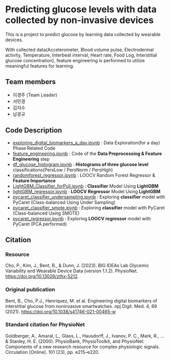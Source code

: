 # Predicting glucose levels with data collected by non-invasive devices
This is a project to predict glucose by learning data collected by wearable devices.

With collected data(Accelerometer, Blood volume pulse, Electrodermal activity, Temperature, Interbeat interval, Heart rate, Food Log, Interstitial glucose concentration), feature engineering is performed to utilize meaningful features for learning.

## Team members
- 이경주 (Team Leader)
- 서민경
- 김지수
- 남광규

## Code Description
- [exploring_digital_biomarkers_a_day.ipynb](https://github.com/gjlee0802/engineering-digital-biomarkers/blob/main/exploring_digital_biomarkers_a_day.ipynb) : Data Exploration(for a day) Phase Related Code
- [feature_engineering.ipynb](https://github.com/gjlee0802/engineering-digital-biomarkers/blob/main/feature_engineering.ipynb) : Code of the **Data Preprocessing & Feature Engineering** step
- [df_glucose_histogram.ipynb](https://github.com/gjlee0802/engineering-digital-biomarkers/blob/main/exploring_digital_biomarkers_a_day.ipynb) : **Histograms of three glucose level** classifications(PersLow / PersNorm / PersHigh)
- [randomforest_regressor.ipynb](https://github.com/gjlee0802/engineering-digital-biomarkers/blob/main/randomforest_regressor.ipynb) : LOOCV Random Forest Regressor & **Feature Importance**
- [LightGBM_Classifier_forPull.ipynb](https://github.com/gjlee0802/engineering-digital-biomarkers/blob/main/LightGBM_Classifier_forPull.ipynb) : **Classifier** Model Using **LightGBM**
- [lightGBM_regressor.ipynb](https://github.com/gjlee0802/engineering-digital-biomarkers/blob/main/lightGBM_regressor.ipynb) : **LOOCV Regressor** Model Using **LightGBM**
- [pycaret_classifier_undersampling.ipynb](https://github.com/gjlee0802/engineering-digital-biomarkers/blob/main/lightGBM_regressor.ipynb) : Exploring **classifier** model with PyCaret (Class-balanced Using Under Sampling)
- [pycaret_classifier_smote.ipynb](https://github.com/gjlee0802/engineering-digital-biomarkers/blob/main/lightGBM_regressor.ipynb) : Exploring **classifier** model with PyCaret (Class-balanced Using SMOTE)
- [pycaret_regressor.ipynb](https://github.com/gjlee0802/engineering-digital-biomarkers/blob/main/pycaret_regressor.ipynb) : Exploring **LOOCV regressor** model with PyCaret (PCA performed)
## Citation
### Resource
Cho, P., Kim, J., Bent, B., & Dunn, J. (2023). BIG IDEAs Lab Glycemic Variability and Wearable Device Data (version 1.1.2). PhysioNet. https://doi.org/10.13026/zthx-5212.

### Original publication
Bent, B., Cho, P.J., Henriquez, M. et al. Engineering digital biomarkers of interstitial glucose from noninvasive smartwatches. npj Digit. Med. 4, 89 (2021). https://doi.org/10.1038/s41746-021-00465-w

### Standard citation for PhysioNet
Goldberger, A., Amaral, L., Glass, L., Hausdorff, J., Ivanov, P. C., Mark, R., ... & Stanley, H. E. (2000). PhysioBank, PhysioToolkit, and PhysioNet: Components of a new research resource for complex physiologic signals. Circulation [Online]. 101 (23), pp. e215–e220.
